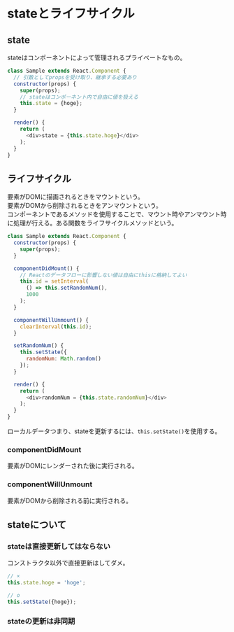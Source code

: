 # stateとライフサイクル

## state
stateはコンポーネントによって管理されるプライベートなもの。


```js
class Sample extends React.Component {
  // 引数としてpropsを受け取り、継承する必要あり
  constructor(props) {
    super(props);
    // stateはコンポーネント内で自由に値を扱える
    this.state = {hoge};
  }

  render() {
    return (
      <div>state = {this.state.hoge}</div>
    );
  }
}
```

## ライフサイクル
要素がDOMに描画されるときをマウントという。  
要素がDOMから削除されるときをアンマウントという。  
コンポーネントであるメソッドを使用することで、マウント時やアンマウント時に処理が行える。ある関数をライフサイクルメソッドという。  

```js
class Sample extends React.Component {
  constructor(props) {
    super(props);
  }

  componentDidMount() {
    // Reactのデータフローに影響しない値は自由にthisに格納してよい
    this.id = setInterval(
      () => this.setRandomNum(),
      1000
    );
  }

  componentWillUnmount() {
    clearInterval(this.id);
  }

  setRandomNum() {
    this.setState({
      randomNum: Math.random()
    });
  }

  render() {
    return (
      <div>randomNum = {this.state.randomNum}</div>
    );
  }
}

```
ローカルデータつまり、stateを更新するには、`this.setState()`を使用する。  

### componentDidMount
要素がDOMにレンダーされた後に実行される。

### componentWillUnmount
要素がDOMから削除される前に実行される。

## stateについて

### stateは直接更新してはならない
コンストラクタ以外で直接更新はしてダメ。

```js
// ×
this.state.hoge = 'hoge';

// o
this.setState({hoge});

```

### stateの更新は非同期

